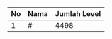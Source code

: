 | No | Nama            | Jumlah Level |
|----|-----------------|--------------|
| 1  | #    |    4498        |
